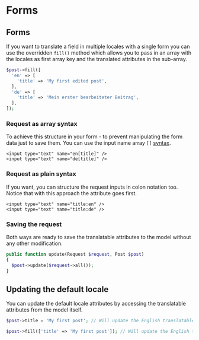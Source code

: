 # Forms

## Forms

If you want to translate a field in multiple locales with a single form you can use the overridden `fill()` method which allows you to pass in an array with the locales as first array key and the translated attributes in the sub-array.

```php
$post->fill([
  'en' => [
    'title' => 'My first edited post',
  ],
  'de' => [
    'title' => 'Mein erster bearbeiteter Beitrag',
  ],
]);
```

### Request as array syntax

To achieve this structure in your form - to prevent manipulating the form data just to save them. You can use the input name array `[]` [syntax](https://www.php.net/manual/en/faq.html.php#faq.html.arrays).

```markup
<input type="text" name="en[title]" />
<input type="text" name="de[title]" />
```

### Request as plain syntax

If you want, you can structure the request inputs in colon notation too. Notice that with this approach the attribute goes first.

```markup
<input type="text" name="title:en" />
<input type="text" name="title:de" />
```

### Saving the request

Both ways are ready to save the translatable attributes to the model without any other modification.

```php
public function update(Request $request, Post $post)
{
  $post->update($request->all());
}
```

## Updating the default locale

You can update the default locale attributes by accessing the translatable attributes from the model itself.

```php
$post->title = 'My first post'; // Will update the English translatable model
```

```php
$post->fill(['title' => 'My first post']); // Will update the English translatable model
```
